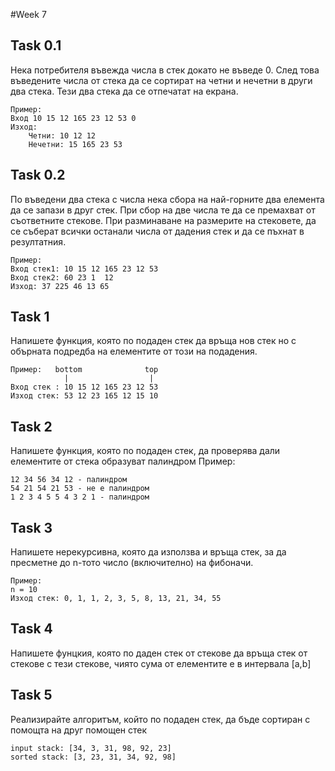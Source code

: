 #Week 7

## Task 0.1
Нека потребителя въвежда числа в стек докато не въведе 0. След това въведените числа от стека да се сортират на четни и нечетни в други два стека. Тези два стека да се отпечатат на екрана.

```
Пример: 
Вход 10 15 12 165 23 12 53 0
Изход: 
    Четни: 10 12 12
    Нечетни: 15 165 23 53
```


## Task 0.2 
По въведени два стека с числа нека сбора на най-горните два елемента да се запази в друг стек. При сбор на две числа те да се премахват от съответните стекове. При разминаване на размерите на стековете, да се съберат всички останали числа от дадения стек и да се пъхнат в резултатния.

```
Пример: 
Вход стек1: 10 15 12 165 23 12 53
Вход стек2: 60 23 1  12 
Изход: 37 225 46 13 65
```

## Task 1
Напишете функция, която по подаден стек да връща нов стек но с обърната подредба на елементите от този на подадения.
```
Пример:   bottom              top    
            |                  |
Вход стек : 10 15 12 165 23 12 53
Изход стек: 53 12 23 165 12 15 10
```

## Task 2
Напишете функция, която по подаден стек, да проверява дали елементите от стека образуват палиндром
Пример: 
```    
12 34 56 34 12 - палиндром 
54 21 54 21 53 - не е палиндром
1 2 3 4 5 5 4 3 2 1 - палиндром
```

## Task 3
Напишете нерекурсивна, която да използва и връща стек, за да пресметне до n-тото число (включително) на фибоначи.
```
Пример:     
n = 10
Изход стек: 0, 1, 1, 2, 3, 5, 8, 13, 21, 34, 55
```

## Task 4
Напишете фунцкия, която по даден стек от стекове да връща стек от стекове с тези стекове, чиято сума от елементите е в интервала [a,b]

## Task 5
Реализирайте алгоритъм, който по подаден стек, да бъде сортиран с помощта на друг помощен стек

```
input stack: [34, 3, 31, 98, 92, 23]
sorted stack: [3, 23, 31, 34, 92, 98]
```